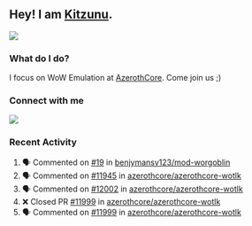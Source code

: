 ## Hey! I am [Kitzunu](https://Github.com/Kitzunu).

<!--<a href="https://github-readme-stats.kitzunu.vercel.app/api?username=Kitzunu&show_icons=true&theme=dark">
  <img align="center" src="https://github-readme-stats.kitzunu.vercel.app/api?username=Kitzunu&show_icons=true&theme=dark" />
</a>-->
<a href="https://github-readme-stats.kitzunu.vercel.app/api?username=Kitzunu&show_icons=true&theme=dark">
  <img align="center" src="https://github-readme-stats.vercel.app/api/top-langs/?username=Kitzunu&layout=compact&theme=dark" />
</a>

### What do I do?

I focus on WoW Emulation at [AzerothCore](https://Github.com/AzerothCore). Come join us ;)

### Connect with me
[![](https://img.shields.io/badge/AzerothCore%20Discord-Connect%20with%20me!-green)](https://discord.com/invite/gkt4y2x)

### Recent Activity

<!--START_SECTION:activity-->
1. 🗣 Commented on [#19](https://github.com/benjymansy123/mod-worgoblin/issues/19) in [benjymansy123/mod-worgoblin](https://github.com/benjymansy123/mod-worgoblin)
2. 🗣 Commented on [#11945](https://github.com/azerothcore/azerothcore-wotlk/issues/11945) in [azerothcore/azerothcore-wotlk](https://github.com/azerothcore/azerothcore-wotlk)
3. 🗣 Commented on [#12002](https://github.com/azerothcore/azerothcore-wotlk/issues/12002) in [azerothcore/azerothcore-wotlk](https://github.com/azerothcore/azerothcore-wotlk)
4. ❌ Closed PR [#11999](https://github.com/azerothcore/azerothcore-wotlk/pull/11999) in [azerothcore/azerothcore-wotlk](https://github.com/azerothcore/azerothcore-wotlk)
5. 🗣 Commented on [#11999](https://github.com/azerothcore/azerothcore-wotlk/issues/11999) in [azerothcore/azerothcore-wotlk](https://github.com/azerothcore/azerothcore-wotlk)
<!--END_SECTION:activity-->

